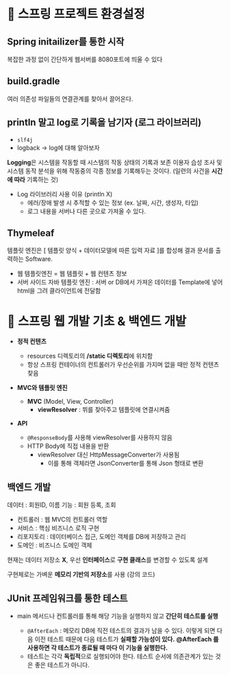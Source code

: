 # 📖 스프링 프로젝트 환경설정

## Spring initailizer를 통한 시작

복잡한 과정 없이 간단하게 웹서버를 8080포트에 띄울 수 있다

## build.gradle

여러 의존성 파일들의 연결관계를 찾아서 끌어온다. 

## println 말고 log로 기록을 남기자 (로그 라이브러리)

- `slf4j`
- logback → log에 대해 알아보자

**Logging**은 시스템을 작동할 때 시스템의 작동 상태의 기록과 보존 이용자 습성 조사 및 시스템 동작 분석을 위해 작동중의 각종 정보를 기록해두는 것이다. (일련의 사건을 **시간에 따라** 기록하는 것)

- Log 라이브러리 사용 이유 (println X)
    - 에러/장애 발생 시 추적할 수 있는 정보 (ex. 날짜, 시간, 생성자, 타입)
    - 로그 내용을 서버나 다른 곳으로 가져올 수 있다.

## Thymeleaf

템플릿 엔진은 [ 템플릿 양식 + 데이터모델에 따른 입력 자료 ]를 합성해 결과 문서를 출력하는 Software.

- 웹 템플릿엔진 = 웹 템플릿 + 웹 컨텐츠 정보
- 서버 사이드 자바 템플릿 엔진 : 서버 or DB에서 가져온 데이터를 Template에 넣어 html을 그려 클라이언트에 전달함

# 📖 스프링 웹 개발 기초 & 백엔드 개발

- **정적 컨텐츠**
    - resources 디렉토리의 **/static 디렉토리**에 위치함
    - 항상 스프링 컨테이너의 컨트롤러가 우선순위를 가지며 없을 때만  정적 컨텐츠 찾음

- **MVC와 템플릿 엔진**
    - **MVC** (Model, View, Controller)
        - **viewResolver** : 뷔를 찾아주고 템플릿에 연결시켜줌

- **API**
    - `@ResponseBody`를 사용해 viewResolver를 사용하지 않음
    - HTTP Body에 직접 내용을 반환
        - viewResolver 대신 HttpMessageConverter가 사용됨
            - 이를 통해 객체라면 JsonConverter를 통해 Json 형태로 변환

## 백엔드 개발

데이터 :  회원ID, 이름
기능    :  회원 등록, 조회

- 컨트롤러 : 웹 MVC의 컨트롤러 역할
- 서비스    : 핵심 비즈니스 로직 구현
- 리포지토리 : 데이터베이스 접근, 도메인 객체를 DB에 저장하고 관리
- 도메인     : 비즈니스 도메인 객체

현재는 데이터 저장소 **X**, 우선 **인터페이스**로 **구현 클래스**를 변경할 수 있도록 설계 

구현체로는 가벼운 **메모리 기반의 저장소**를 사용 (강의 코드)

## JUnit 프레임워크를 통한 테스트

- main 메서드나 컨트롤러를 통해 해당 기능을 실행하지 않고 **간단히 테스트를 실행**

    - `@AfterEach` : 메모리 DB에 직전 테스트의 결과가 남을 수 있다. 이렇게 되면 다음 이전 테스트 때문에 다음 테스트가 **실패할 가능성이 있다.** **@AfterEach 를 사용하면 각 테스트가 종료될 때 마다 이 기능을 실행한다.**
    - 테스트는 각각 **독립적**으로 실행되어야 한다. 테스트 순서에 의존관계가 있는 것은 좋은 테스트가 아니다.
